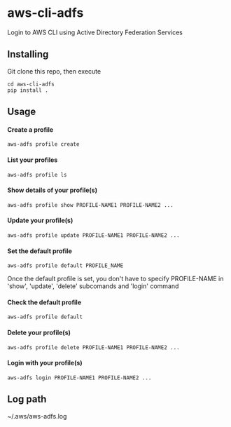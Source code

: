 # aws-cli-adfs
Login to AWS CLI using Active Directory Federation Services


## Installing

Git clone this repo, then execute
```shell
cd aws-cli-adfs
pip install .
```

## Usage

#### Create a profile

```shell
aws-adfs profile create
```

#### List your profiles
```shell
aws-adfs profile ls
```

#### Show details of your profile(s)
```shell
aws-adfs profile show PROFILE-NAME1 PROFILE-NAME2 ...
```

#### Update your profile(s)
```shell
aws-adfs profile update PROFILE-NAME1 PROFILE-NAME2 ...
```

#### Set the default profile
```shell
aws-adfs profile default PROFILE_NAME
```
Once the default profile is set, you don't have to specify PROFILE-NAME in 'show', 'update', 'delete' subcomands and 'login' command

#### Check the default profile
```shell
aws-adfs profile default
```

#### Delete your profile(s)
```shell
aws-adfs profile delete PROFILE-NAME1 PROFILE-NAME2 ...
```

#### Login with your profile(s)
```shell
aws-adfs login PROFILE-NAME1 PROFILE-NAME2 ...
```

## Log path
~/.aws/aws-adfs.log